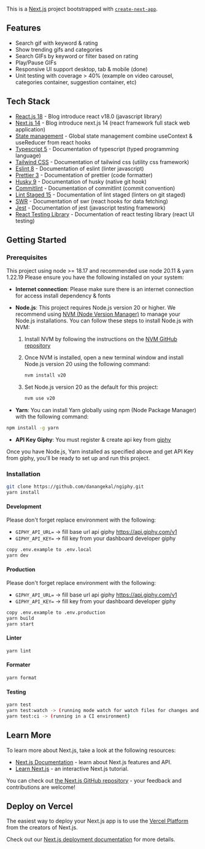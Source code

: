 This is a [Next.js](https://nextjs.org/) project bootstrapped with [`create-next-app`](https://github.com/vercel/next.js/tree/canary/packages/create-next-app).

## Features

- Search gif with keyword & rating
- Show trending gifs and categories
- Search GIFs by keyword or filter based on rating
- Play/Pause GIFs
- Responsive UI support desktop, tab & mobile (done)
- Unit testing with coverage > 40% (example on video carousel, categories container, suggestion container, etc)

## Tech Stack

- [React.js 18](https://react.dev/blog/2022/03/29/react-v18) - Blog introduce react v18.0 (javascript library)
- [Next.js 14](https://nextjs.org/blog/next-14) - Blog introduce next.js 14 (react framework full stack web application)
- [State management](https://react.dev/learn/scaling-up-with-reducer-and-context) - Global state management combine useContext & useReducer from react hooks
- [Typescript 5](https://www.typescriptlang.org/) - Documentation of typescript (typed programming language)
- [Tailwind CSS](https://tailwindcss.com/docs/installation) - Documentation of tailwind css (utility css framework)
- [Eslint 8](https://eslint.org/docs/user-guide/getting-started) - Documentation of eslint (linter javascript)
- [Prettier 3](https://prettier.io/docs/en/index.html) - Documentation of prettier (code formatter)
- [Husky 9](https://typicode.github.io/husky/#/) - Documentation of husky (native git hook)
- [Commitlint](https://commitlint.js.org/#/) - Documentation of commitlint (commit convention)
- [Lint Staged 15](https://github.com/lint-staged/lint-staged) - Documentation of lint staged (linters on git staged)
- [SWR](https://swr.vercel.app/docs/getting-started) - Documentation of swr (react hooks for data fetching)
- [Jest](https://jestjs.io/docs/getting-started) - Documentation of jest (javascript testing framework)
- [React Testing Library](https://testing-library.com/docs/react-testing-library/intro/) - Documentation of react testing library (react UI testing)

## Getting Started

### Prerequisites

This project using node >= 18.17 and recommended use node 20.11 & yarn 1.22.19
Please ensure you have the following installed on your system:

- **Internet connection**: Please make sure there is an internet connection for access install dependency & fonts

- **Node.js**: This project requires Node.js version 20 or higher. We recommend using [NVM (Node Version Manager)](https://github.com/nvm-sh/nvm) to manage your Node.js installations. You can follow these steps to install Node.js with NVM:

  1. Install NVM by following the instructions on the [NVM GitHub repository](https://github.com/nvm-sh/nvm#installing-and-updating)

  2. Once NVM is installed, open a new terminal window and install Node.js version 20 using the following command:

     ```bash
     nvm install v20
     ```

  3. Set Node.js version 20 as the default for this project:

     ```bash
     nvm use v20
     ```

- **Yarn**: You can install Yarn globally using npm (Node Package Manager) with the following command:

```bash
npm install -g yarn
```

- **API Key Giphy**: You must register & create api key from [giphy](https://developers.giphy.com)

Once you have Node.js, Yarn installed as specified above and get API Key from giphy, you'll be ready to set up and run this project.

### Installation

```bash
git clone https://github.com/danangekal/ngiphy.git
yarn install
```

#### Development

Please don't forget replace environment with the following:

- `GIPHY_API_URL=` -> fill base url api giphy https://api.giphy.com/v1
- `GIPHY_API_KEY=` -> fill key from your dashboard developer giphy

```bash
copy .env.example to .env.local
yarn dev
```

#### Production

Please don't forget replace environment with the following:

- `GIPHY_API_URL=` -> fill base url api giphy https://api.giphy.com/v1
- `GIPHY_API_KEY=` -> fill key from your dashboard developer giphy

```bash
copy .env.example to .env.production
yarn build
yarn start
```

#### Linter

```bash
yarn lint
```

#### Formater

```bash
yarn format
```

#### Testing

```bash
yarn test
yarn test:watch -> (running mode watch for watch files for changes and rerun tests related to changed files)
yarn test:ci -> (running in a CI environment)
```

## Learn More

To learn more about Next.js, take a look at the following resources:

- [Next.js Documentation](https://nextjs.org/docs) - learn about Next.js features and API.
- [Learn Next.js](https://nextjs.org/learn) - an interactive Next.js tutorial.

You can check out [the Next.js GitHub repository](https://github.com/vercel/next.js/) - your feedback and contributions are welcome!

## Deploy on Vercel

The easiest way to deploy your Next.js app is to use the [Vercel Platform](https://vercel.com/new?utm_medium=default-template&filter=next.js&utm_source=create-next-app&utm_campaign=create-next-app-readme) from the creators of Next.js.

Check out our [Next.js deployment documentation](https://nextjs.org/docs/deployment) for more details.
